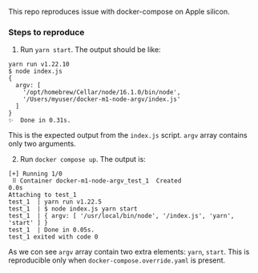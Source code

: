 This repo reproduces issue with docker-compose on Apple silicon.

### Steps to reproduce

1. Run `yarn start`. The output should be like:
```
yarn run v1.22.10
$ node index.js
{
  argv: [
    '/opt/homebrew/Cellar/node/16.1.0/bin/node',
    '/Users/myuser/docker-m1-node-argv/index.js'
  ]
}
✨  Done in 0.31s.
```
This is the expected output from the `index.js` script. `argv` array contains only two arguments.

2. Run `docker compose up`. The output is:
```
[+] Running 1/0
 ⠿ Container docker-m1-node-argv_test_1  Created                                   0.0s
Attaching to test_1
test_1  | yarn run v1.22.5
test_1  | $ node index.js yarn start
test_1  | { argv: [ '/usr/local/bin/node', '/index.js', 'yarn', 'start' ] }
test_1  | Done in 0.05s.
test_1 exited with code 0
```

As we con see `argv` array contain two extra elements: `yarn`, `start`.
This is reproducible only when `docker-compose.override.yaml` is present.